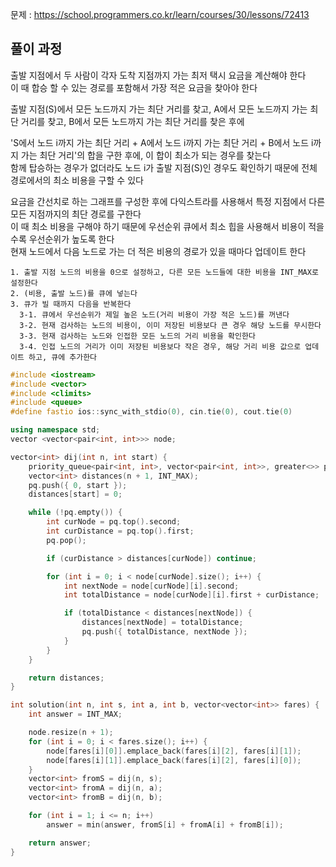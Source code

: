 문제 : https://school.programmers.co.kr/learn/courses/30/lessons/72413

## 풀이 과정

출발 지점에서 두 사람이 각자 도착 지점까지 가는 최저 택시 요금을 계산해야 한다<br>
이 때 합승 할 수 있는 경로를 포함해서 가장 적은 요금을 찾아야 한다<br>

출발 지점(S)에서 모든 노드까지 가는 최단 거리를 찾고,
A에서 모든 노드까지 가는 최단 거리를 찾고,
B에서 모든 노드까지 가는 최단 거리를 찾은 후에<br>

'S에서 노드 i까지 가는 최단 거리 + A에서 노드 i까지 가는 최단 거리 + B에서 노드 i까지 가는 최단 거리'의 합을 구한 후에, 이 합이 최소가 되는 경우를 찾는다<br>
함께 탑승하는 경우가 없더라도 노드 i가 출발 지점(S)인 경우도 확인하기 때문에 전체 경로에서의 최소 비용을 구할 수 있다<br>

요금을 간선치로 하는 그래프를 구성한 후에 다익스트라를 사용해서 특정 지점에서 다른 모든 지점까지의 최단 경로를 구한다<br>
이 때 최소 비용을 구해야 하기 때문에 우선순위 큐에서 최소 힙을 사용해서 비용이 적을수록 우선순위가 높도록 한다<br>
현재 노드에서 다음 노드로 가는 더 적은 비용의 경로가 있을 때마다 업데이트 한다
```text
1. 출발 지점 노드의 비용을 0으로 설정하고, 다른 모든 노드들에 대한 비용을 INT_MAX로 설정한다
2. (비용, 출발 노드)를 큐에 넣는다
3. 큐가 빌 때까지 다음을 반복한다
  3-1. 큐에서 우선순위가 제일 높은 노드(거리 비용이 가장 적은 노드)를 꺼낸다
  3-2. 현재 검사하는 노드의 비용이, 이미 저장된 비용보다 큰 경우 해당 노드를 무시한다
  3-3. 현재 검사하는 노드와 인접한 모든 노드의 거리 비용을 확인한다
  3-4. 인접 노드의 거리가 이미 저장된 비용보다 작은 경우, 해당 거리 비용 값으로 업데이트 하고, 큐에 추가한다
```

```C++
#include <iostream>
#include <vector>
#include <climits>
#include <queue>
#define fastio ios::sync_with_stdio(0), cin.tie(0), cout.tie(0)

using namespace std;
vector <vector<pair<int, int>>> node;

vector<int> dij(int n, int start) {
	priority_queue<pair<int, int>, vector<pair<int, int>>, greater<>> pq;
	vector<int> distances(n + 1, INT_MAX);
	pq.push({ 0, start });
	distances[start] = 0;

	while (!pq.empty()) {
		int curNode = pq.top().second;
		int curDistance = pq.top().first;
		pq.pop();

		if (curDistance > distances[curNode]) continue;

		for (int i = 0; i < node[curNode].size(); i++) {
			int nextNode = node[curNode][i].second;
			int totalDistance = node[curNode][i].first + curDistance;

			if (totalDistance < distances[nextNode]) {
				distances[nextNode] = totalDistance;
				pq.push({ totalDistance, nextNode });
			}
		}
	}

	return distances;
}

int solution(int n, int s, int a, int b, vector<vector<int>> fares) {
	int answer = INT_MAX;

	node.resize(n + 1);
	for (int i = 0; i < fares.size(); i++) {
		node[fares[i][0]].emplace_back(fares[i][2], fares[i][1]);
		node[fares[i][1]].emplace_back(fares[i][2], fares[i][0]);
	}
	vector<int> fromS = dij(n, s);
	vector<int> fromA = dij(n, a);
	vector<int> fromB = dij(n, b);

	for (int i = 1; i <= n; i++)
		answer = min(answer, fromS[i] + fromA[i] + fromB[i]);

	return answer;
}
```




